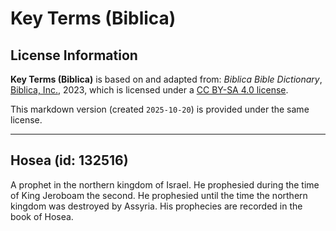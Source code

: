 # Key Terms (Biblica)

## License Information

**Key Terms (Biblica)** is based on and adapted from: _Biblica Bible Dictionary_, [Biblica, Inc.](https://www.biblica.com/), 2023, which is licensed under a [CC BY-SA 4.0 license](https://creativecommons.org/licenses/by-sa/4.0/legalcode.en).

This markdown version (created `2025-10-20`) is provided under the same license.



--------------------------------

## Hosea (id: 132516)

A prophet in the northern kingdom of Israel. He prophesied during the time of King Jeroboam the second. He prophesied until the time the northern kingdom was destroyed by Assyria. His prophecies are recorded in the book of Hosea.


